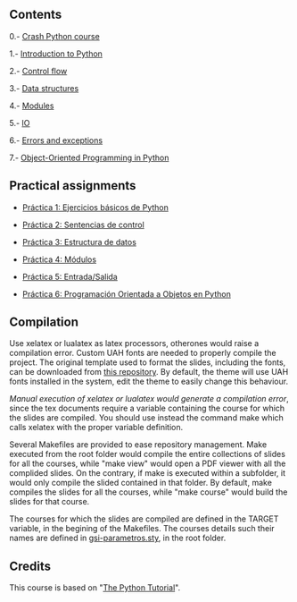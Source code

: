 ## Contents

0.- [Crash Python course](crash/)

1.- [Introduction to Python](1-introduction/)

2.- [Control flow](2-controlflow/)

3.- [Data structures](3-datastructures/)

4.- [Modules](4-modules/)

5.- [IO](5-io/)

6.- [Errors and exceptions](6-exceptions/)

7.- [Object-Oriented Programming in Python](7-oop/)

## Practical assignments

* [Práctica 1: Ejercicios básicos de Python](assignments/p1.pdf)

* [Práctica 2: Sentencias de control](assignments/p2.pdf)

* [Práctica 3: Estructura de datos](assignments/p3.pdf)

* [Práctica 4: Módulos](assignments/p4.pdf)

* [Práctica 5: Entrada/Salida](assignments/p5.pdf)

* [Práctica 6: Programación Orientada a Objetos en Python](assignments/p5.pdf)

## Compilation

Use xelatex or lualatex as latex processors, otherones would raise a compilation error. Custom UAH fonts are needed to properly compile the project. The original template used to format the slides, including the fonts, can be downloaded from [this repository](https://github.com/dfbarrero/UAH-beamer-template). By default, the theme will use UAH fonts installed in the system, edit the theme to easily change this behaviour.

*Manual execution of xelatex or lualatex would generate a compilation error*, since the tex documents require a variable containing the course for which the slides are compiled. You should use instead the command make which calls xelatex with the proper variable definition.

Several Makefiles are provided to ease repository management. Make executed from the root folder would compile the entire collections of slides for all the courses, while "make view" would open a PDF viewer with all the complided slides. On the contrary, if make is executed within a subfolder, it would only compile the slided contained in that folder. By default, make compiles the slides for all the courses, while "make course" would build the slides for that course.

The courses for which the slides are compiled are defined in the TARGET variable, in the begining of the Makefiles. The courses details such their names are defined in [gsi-parametros.sty](gsi-parametros.sty), in the root folder.

## Credits

This course is based on "[The Python Tutorial](https://docs.python.org/3/tutorial/index.html)".
